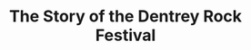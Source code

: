 ---
layout: "post"
title: "The Story of the Dentrey Rock Festival"
page_id: 6
permalink: "/drf-2/"
image-left: "ALYSSIALOU_06-2.jpg"
image-left-size: 50%
image-left-background: d390ec
image-right: "ALYSSIALOU_06-2-invert.jpg"
image-right-size: 50%
---